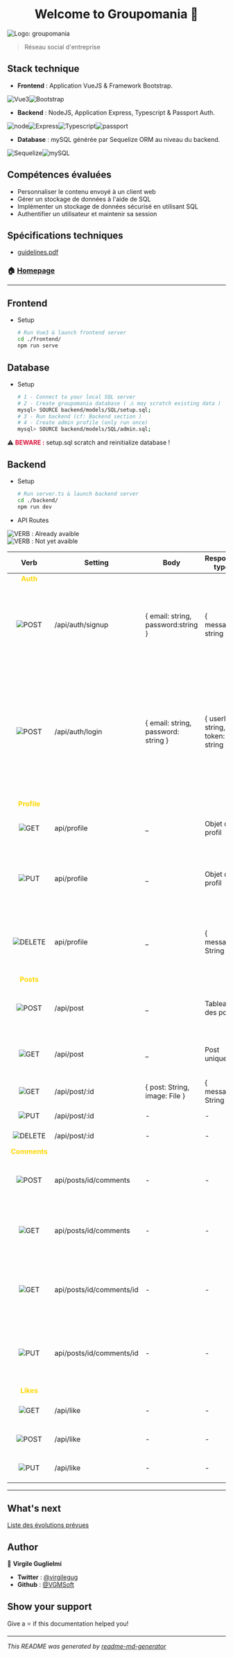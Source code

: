<h1 style="text-align: center;"
 >Welcome to Groupomania 👋</h1>

<img alt="Logo: groupomania" src="frontend/src/assets/logos/logo-md.png" />

> Réseau social d'entreprise

## Stack technique

* **Frontend** : Application VueJS & Framework Bootstrap.

<div style="display: flex;flex-direction: row;">
  <img alt="Vue3" src="./docs/logos/vue3.png" />
  <img alt="Bootstrap" src="./docs/logos/bootstrap.png" />
</div>

* **Backend** : NodeJS, Application Express, Typescript & Passport Auth.

<div style="display: flex;flex-direction: row;">
    <img alt="node" src="./docs/logos/node.png" />
    <img alt="Express" src="./docs/logos/express.png" />
    <img alt="Typescript" src="./docs/logos/typescript.png" />
    <img alt="passport" src="./docs/logos/passport.png" />
</div>

* **Database** : mySQL générée par Sequelize ORM au niveau du backend.

<div style="display: flex;flex-direction: row;">
    <img alt="Sequelize" src="./docs/logos/sequelize.png" />
    <img alt="mySQL" src="./docs/logos/mySQL.png" />
</div>

## Compétences évaluées

* Personnaliser le contenu envoyé à un client web
* Gérer un stockage de données à l'aide de SQL
* Implémenter un stockage de données sécurisé en utilisant SQL
* Authentifier un utilisateur et maintenir sa session

## Spécifications techniques

* <a href="./docs/Groupomania_Specs_FR_DWJ_VF.pdf" target="_blank">guidelines.pdf</a>

### 🏠 [Homepage](https://github.com/VGMSoft/VirgileGuglielmi_7_26062021)

***

## Frontend

* Setup
    ```sh
  # Run Vue3 & launch frontend server
  cd ./frontend/
  npm run serve
  ```

## Database

* Setup
    ```sh
  # 1 - Connect to your local SQL server
  # 2 - Create groupomania database ( ⚠️️ may scratch existing data )
  mysql> SOURCE backend/models/SQL/setup.sql;
  # 3 - Run backend (cf: Backend section )
  # 4 - Create admin profile (only run once)
  mysql> SOURCE backend/models/SQL/admin.sql;
  ```
⚠️ <span style="color: crimson;font-weight: bold;">BEWARE :</span> setup.sql scratch and reinitialize database !
## Backend

* Setup

  ```sh
  # Run server.ts & launch backend server
  cd ./backend/
  npm run dev
  ```

* API Routes

<img alt="VERB" src="https://img.shields.io/badge/-VERB-blue"/> : Already avaible
<br/>
<img alt="VERB" src="https://img.shields.io/badge/-VERB-grey"/> : Not yet avaible

|Verb|Setting|Body|Response type|Function
|:---:|---|---|---|---|
|**<span style="color: gold;">Auth</span>**| | | | |
|<img alt="POST" src="https://img.shields.io/badge/-POST-blue"/>|/api/auth/signup|{ email: string, password:string }|{ message: string }|Crypte l'email et hash le mot de passe de l'utilisateur, ajoute le nouvel utilisateur à la base de données|
|<img alt="POST" src="https://img.shields.io/badge/-POST-blue"/>|/api/auth/login|{ email: string, password: string }|{ userId: string, token: string }|Vérifie les informations d'identification de l'utilisateur, en renvoyant l'identifiant userID depuis la base de données et un jeton Web JSON signé( contenant également l'identifiant userID )
|**<span style="color: gold;">Profile</span>**| | | | |
|<img alt="GET" src="https://img.shields.io/badge/-GET-blue"/>|api/profile|_|Objet de profil|Renvoie l'objet représentant les données de l'utilisateur|
|<img alt="PUT" src="https://img.shields.io/badge/-PUT-blue"/>|api/profile|_|Objet de profil|Modifie les données du profil en base de données. Permet d'ajouter un avatar.|
|<img alt="DELETE" src="https://img.shields.io/badge/-DELETE-blue"/>|api/profile|_|{ message: String }|Supprime le compte utilisateur ainsi que ses données, ses posts et ses commentaires.|||
|**<span style="color: gold;">Posts</span>**| | | | |
|<img alt="POST" src="https://img.shields.io/badge/-POST-blue"/>|/api/post|_|Tableau des posts|Créé une publication et l'enregistre dans la base de données.|
|<img alt="GET" src="https://img.shields.io/badge/-GET-blue"/>|/api/post|_|Post unique|Renvoie le tableau de tous les posts dans la base de données.|
|<img alt="GET" src="https://img.shields.io/badge/-GET-blue"/>|/api/post/:id|{ post: String, image: File }|{ message: String }|Renvoie le post avec l'ID fourni.|
|<img alt="PUT" src="https://img.shields.io/badge/-PUT-blue"/>|/api/post/:id|-|-|Modifie le post.|
|<img alt="DELETE" src="https://img.shields.io/badge/-DELETE-blue"/>|/api/post/:id|-|-|Supprime le post.|
|**<span style="color: gold;">Comments</span>**| | | | |
|<img alt="POST" src="https://img.shields.io/badge/-POST-blue"/>|api/posts/id/comments|-|-|Créé une commentaire pour une publication donnée.|
|<img alt="GET" src="https://img.shields.io/badge/-GET-blue"/>|api/posts/id/comments|-|-|Renvoie tous les commentaires pour une publication donnée.|
|<img alt="GET" src="https://img.shields.io/badge/-GET-gray"/>|api/posts/id/comments/id|-|-|Renvoie le commentaires correspondant à l' ID fourni pour une publication donnée.|
|<img alt="PUT" src="https://img.shields.io/badge/-PUT-gray"/>|api/posts/id/comments/id|-|-|Modifie le commentaires correspondant à l' ID fourni pour une publication donnée.|
|**<span style="color: gold;">Likes</span>**| | | | |
|<img alt="GET" src="https://img.shields.io/badge/-GET-gray"/>|/api/like|-|-|Récupère les likes d'un post et son auteur|
|<img alt="POST" src="https://img.shields.io/badge/-POST-gray"/>|/api/like|-|-|Renvoie la sauce avec l'ID fourni|
|<img alt="PUT" src="https://img.shields.io/badge/-PUT-gray"/>|/api/like|-|-|Modifie le statut d'un like.|
***

## What's next

 [Liste des évolutions prévues](https://github.com/VGMSoft/VirgileGuglielmi_7_26062021/projects/1)
## Author

👤 **Virgile Guglielmi**

* **Twitter** : [@virgilegug](https://twitter.com/virgilegug)
* **Github** : [@VGMSoft](https://github.com/VGMSoft)

## Show your support

Give a ⭐️ if this documentation helped you!

***
_This README was generated️ by [readme-md-generator](https://github.com/kefranabg/readme-md-generator)_